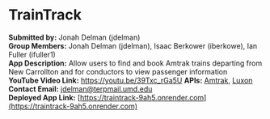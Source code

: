 # TrainTrack

**Submitted by:** Jonah Delman (jdelman)  
**Group Members:** Jonah Delman (jdelman), Isaac Berkower (iberkowe), Ian Fuller (ifuller1)  
**App Description:** Allow users to find and book Amtrak trains departing from New Carrollton and for conductors to view passenger information  
**YouTube Video Link:** https://youtu.be/39Txc_rGa5U
**APIs:** [Amtrak](https://www.npmjs.com/package/amtrak), [Luxon](https://www.npmjs.com/package/luxon)  
**Contact Email:** jdelman@terpmail.umd.edu  
**Deployed App Link:** [https://traintrack-9ah5.onrender.com](https://traintrack-9ah5.onrender.com)

